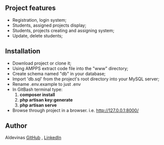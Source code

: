 ## Project features

* Registration, login system;
* Students, assigned projects display;
* Students, projects creating and assigning system;
* Update, delete students;

## Installation

* Download project or clone it;
* Using AMPPS extract code file into the "www" directory; 
* Create schema named "db" in your database;
* Import 'db.sql' from the project's root directory into your MySQL server;
* Rename .env.example to just .env
* In GitBash terminal type:
    1. **composer install**
    2. **php artisan key:generate**
    3. **php artisan serve**
* Browse through project in a browser. i.e. http://127.0.0.1:8000/ 


## Author
Aldevinas [GitHub](https://github.com/aldask) , [LinkedIn](https://www.linkedin.com/in/aldevinas-k-2ab99b1b4/)
